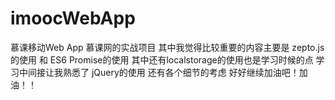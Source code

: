 # imoocWebApp
慕课移动Web App
慕课网的实战项目 其中我觉得比较重要的内容主要是 
  zepto.js的使用 和 ES6 Promise的使用
  其中还有localstorage的使用也是学习时候的点
  学习中间接让我熟悉了 jQuery的使用 还有各个细节的考虑
  好好继续加油吧！加油！！
